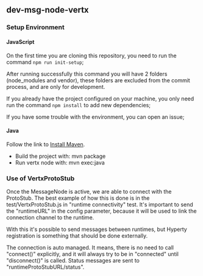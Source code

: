 ## dev-msg-node-vertx

### Setup Environment

#### JavaScript
On the first time you are cloning this repository, you need to run the command ```npm run init-setup```;

After running successfully this command you will have 2 folders (node_modules and vendor), these folders are excluded from the commit process, and are only for development.

If you already have the project configured on your machine, you only need run the command ```npm install``` to add new dependencies;

If you have some trouble with the environment, you can open an issue;

#### Java
Follow the link to [Install Maven](https://maven.apache.org/install.html).
* Build the project with: mvn package
* Run vertx node with: mvn exec:java

### Use of VertxProtoStub
Once the MessageNode is active, we are able to connect with the ProtoStub. The best example of how this is done is in the test/VertxProtoStub.js in "runtime connectivity" test. It's important to send the "runtimeURL" in the config parameter, because it will be used to link the connection channel to the runtime.

With this it's possible to send messages between runtimes, but Hyperty registration is something that should be done externally.

The connection is auto managed. It means, there is no need to call "connect()" explicitly, and it will always try to be in "connected" until "disconnect()" is called. Status messages are sent to "runtimeProtoStubURL/status".


